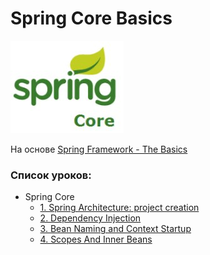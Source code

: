 # Spring Core Basics
![](./img/springcore.jpg)

На основе [Spring Framework - The Basics](https://www.youtube.com/playlist?list=PL6jg6AGdCNaWF-sUH2QDudBRXo54zuN1t)

### Список уроков:
- Spring Core
    - [1. Spring Architecture: project creation](./doc/01_project_creation.md)
    - [2. Dependency Injection](./doc/02_dependency_injection.md)
    - [3. Bean Naming and Context Startup](./doc/03_BeansAndContext.md)
    - [4. Scopes And Inner Beans](./doc/04_InnerBeansAndScopes.md)